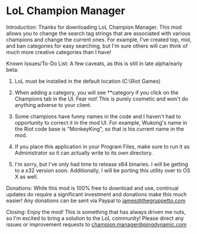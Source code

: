 LoL Champion Manager
==========

Introduction:
Thanks for downloading LoL Champion Manager.  This mod allows you to change the search tag strings that are associated with various champions and change the current ones.  For example, I've created top, mid, and ban categories for easy searching, but I'm sure others will can think of much more creative categories than I have!

Known Issues/To-Do List:
A few caveats, as this is still in late alpha/early beta:
1) LoL must be installed in the default location (C:\Riot Games)

2) When adding a category, you will see **category if you click on the Champions tab in the UI.  Fear not!  This is purely cosmetic and won't do anything adverse to your client.

3) Some champions have funny names in the code and I haven't had to opportunity to correct it in the mod UI.  For example, Wukong's name in the Riot code base is "MonkeyKing", so that is his current name in the mod.

4) If you place this application in your Program Files, make sure to run it as Administrator so it can actually write to its own directory.

5) I'm sorry, but I've only had time to release x64 binaries.  I will be getting to a x32 version soon.  Additionally, I will be porting this utility over to OS X as well.

Donations:
While this mod is 100% free to download and use, continual updates do require a significant investment and donations make this much easier!  Any donations can be sent via Paypal to james@thegruppetto.com

Closing:
Enjoy the mod!  This is something that has always driven me nuts, so I'm excited to bring a solution to the LoL community!  Please direct any issues or improvement requests to champion.manager@pingdynamic.com

